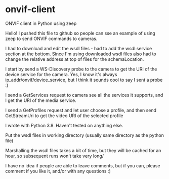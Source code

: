 # onvif-client
ONVIF client in Python using zeep

Hello! I pushed this file to github so people can sse an example of using zeep to send ONVIF commands to cameras.

I had to download and edit the wsdl files - had to add the wsdl:service section at the bottom.  Since I'm using downloaded wsdl files also had to change the relative address at top of files for the schemaLocation.

I start by send a WS-Discovery probe to the camera to get the URI of the device service for the camera.  Yes, I know it's always ip_addr/onvif/device_service, but I think it sounds cool to say I sent a probe :)

I send a GetServices request to camera see all the services it supports, and I get the URI of the media service.

I send a GetProfiles request and let user choose a profile, and then send GetStreamUri to get the video URI of the selected profile

I wrote with Python 3.8. Haven't tested on anything else.

Put the wsdl files in working directory (usually same directory as the python file)

Marshalling the wsdl files takes a bit of time, but they will be cached for an hour, so subsequent runs won't take very long/

I have no idea if people are able to leave comments, but if you can, please comment if you like it, and/or with any questions :)
